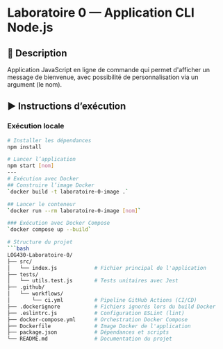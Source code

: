 # Laboratoire 0 — Application CLI Node.js

## 📄 Description
Application JavaScript en ligne de commande qui permet d'afficher un message de bienvenue, avec possibilité de personnalisation via un argument (le nom).

## ▶️ Instructions d’exécution

### Exécution locale
```bash
# Installer les dépendances
npm install

# Lancer l’application
npm start [nom]
---
# Exécution avec Docker
## Construire l’image Docker
`docker build -t laboratoire-0-image .`

## Lancer le conteneur
`docker run --rm laboratoire-0-image [nom]`

### Exécution avec Docker Compose
`docker compose up --build`

# Structure du projet
```bash
LOG430-Laboratoire-0/
├── src/
│   └── index.js            # Fichier principal de l'application
├── tests/
│   └── utils.test.js       # Tests unitaires avec Jest
├── .github/
│   └── workflows/
│       └── ci.yml          # Pipeline GitHub Actions (CI/CD)
├── .dockerignore           # Fichiers ignorés lors du build Docker
├── .eslintrc.js            # Configuration ESLint (lint)
├── docker-compose.yml      # Orchestration Docker Compose
├── Dockerfile              # Image Docker de l'application
├── package.json            # Dépendances et scripts
└── README.md               # Documentation du projet
```

